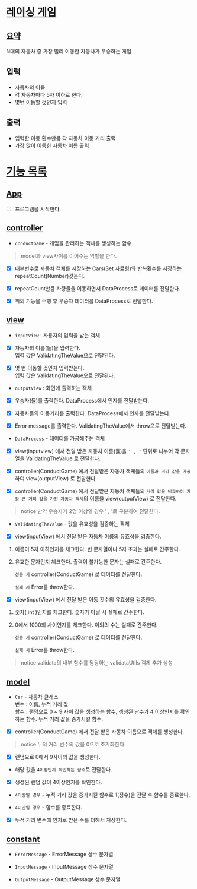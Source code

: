 # [레이싱 게임](#레이싱-게임)
## [요약](#요약)
N대의 자동차 중 가장 멀리 이동한 자동차가 우승하는 게임

## 입력
- 자동차의 이름
- 각 자동차마다 5자 이하로 한다.
- 몇번 이동할 것인지 입력
## 출력
- 입력한 이동 횟수만큼 각 자동차 이동 거리 출력
- 가장 많이 이동한 자동차 이름 출력

# [기능 목록](#기능-목록)
## [App](#app-클래스)

- [ ] 프로그램을 시작한다.

## [controller](#controller)

- `conductGame` - 게임을 관리하는 객체를 생성하는 함수

> model과 view사이를 이어주는 역할을 한다.
   
- [x] 내부변수로 자동차 객체를 저장하는 Cars(Set 자료형)와 반복횟수를 저장하는 repeatCount(Number)갖는다.

- [x] repeatCount만큼 차량들을 이동하면서 DataProcess로 데이터를 전달한다.

- [x] 위의 기능을 수행 후 우승자 데이터를 DataProcess로 전달한다.

## [view](#view)
- `inputView` : 사용자의 입력을 받는 객체

- [x] 자동차의 이름(들)을 입력한다.<br> 입력 값은 ValidatingTheValue으로 전달된다.

- [x] 몇 번 이동할 것인지 입력받는다.<br> 입력 값은 ValidatingTheValue으로 전달된다.


- `outputView` : 화면에 출력하는 객체

- [x] 우승자(들)를 출력한다. DataProcess에서 인자를 전달받는다.

- [x] 자동차들의 이동거리를 출력한다. DataProcess에서 인자를 전달받는다.

- [x] Error message를 출력한다. ValidatingTheValue에서 throw으로 전달받는다.

- `DataProcess` - 데이터를 가공해주는 객체

- [x] view(inputview) 에서 전달 받은 자동차 이름(들)을 `' , '` 단위로 나누어 각 문자열을 ValidatingTheValue 로 전달한다.

- [x] controller(ConductGame) 에서 전달받은 자동차 객체들의 `이름과 거리 값을 가공`하여 view(outputView) 로 전달한다.

- [x] controller(ConductGame) 에서 전달받은 자동차 객체들의 `거리 값을 비교하여 가장 큰 거리 값을 가진 자동차 객체`의 이름을 view(outputView) 로 전달한다.

> notice 만약 우승자가 2명 이상일 경우 ' , '로 구분하여 전달한다.

- `ValidatingTheValue` - 값을 유효성을 검증하는 객체

- [x] view(inputView) 에서 전달 받은 자동차 이름의 유효성을 검증한다.<br>
1. 이름이 5자 이하인지를 체크한다. 빈 문자열이나 5자 초과는 실패로 간주한다.
2. 유효한 문자인지 체크한다. 출력이 불가능한 문자는 실패로 간주한다.<br>

    `성공 시` controller(ConductGame) 로 데이터를 전달한다.

    `실패 시` Error를 throw한다.<br>

- [x] view(inputView) 에서 전달 받은 이동 횟수의 유효성을 검증한다.<br>
1. 숫자( int )인지를 체크한다. 숫자가 아닐 시 실패로 간주한다.
2. 0에서 1000회 사이인지를 체크한다. 이외의 수는 실패로 간주한다.

    `성공 시` controller(ConductGame) 로 데이터를 전달한다.

    `실패 시` Error를 throw한다.<br>

> notice validata의 내부 함수를 담당하는 validataUtils 객체 추가 생성

## [model](#model)
- `Car` - 자동차 클래스<br>
변수 : 이름, 누적 거리 값<br>
함수 : 랜덤으로 0 ~ 9 사이 값을 생성하는 함수, 생성된 난수가 4 이상인지를 확인하는 함수. 누적 거리 값을 증가시킬 함수.

- [x] controller(ConductGame) 에서 전달 받은 자동차 이름으로 객체를 생성한다.
> notice 누적 거리 변수의 값을 0으로 초기화한다.

- [x] 랜덤으로 0에서 9사이의 값을 생성한다.

- 해당 값을 `4이상인지 확인하는 함수`로 전달한다.

- [x] 생성된 랜덤 값이 4이상인지를 확인한다.

- `4이상일 경우` - 누적 거리 값을 증가시킬 함수로 1(정수)을 전달 후 함수를 종료한다.

- `4미만일 경우` - 함수를 종료한다.

- [x] 누적 거리 변수에 인자로 받은 수를 더해서 저장한다.

## [constant](#constant)

- `ErrorMessage` - ErrorMessage 상수 문자열<br>

- `InputMessage` - InputMessage 상수 문자열<br>

- `OutputMessage` - OutputMessage 상수 문자열 <br>